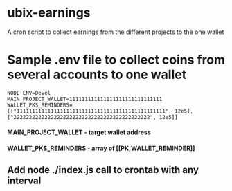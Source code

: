 # ubix-earnings

A cron script to collect earnings from the different projects to the one wallet

# Sample .env file to collect coins from several accounts to one wallet

```
NODE_ENV=Devel
MAIN_PROJECT_WALLET=111111111111111111111111111111
WALLET_PKS_REMINDERS=[["111111111111111111111111111111111111111111111111", 12e5], ["22222222222222222222222222222222222222222222", 12e5]]
```

#### MAIN_PROJECT_WALLET - target wallet address
#### WALLET_PKS_REMINDERS - array of [[PK,WALLET_REMINDER]]

## Add node ./index.js call to crontab with any interval
